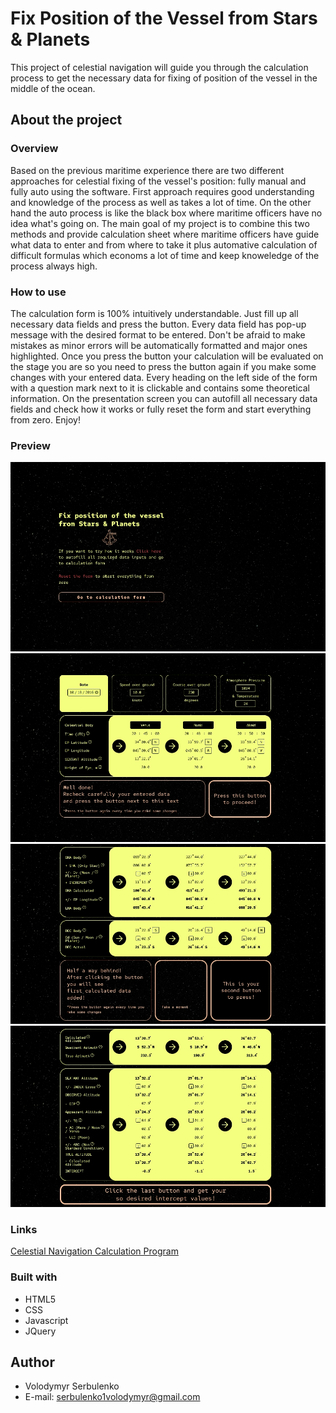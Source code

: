 # Fix Position of the Vessel from Stars & Planets

This project of celestial navigation will guide you through the calculation process to get the necessary data for fixing of position of the vessel in the middle of the ocean.

## About the project

### Overview

Based on the previous maritime experience there are two different approaches for celestial fixing of the vessel's position: fully manual and fully auto using the software. First approach requires good understanding and knowledge of the process as well as takes a lot of time. On the other hand the auto process is like the black box where maritime officers have no idea what's going on. The main goal of my project is to combine this two methods and provide calculation sheet where maritime officers have guide what data to enter and from where to take it plus automative calculation of difficult formulas which economs a lot of time and keep knoweledge of the process always high.

### How to use

The calculation form is 100% intuitively understandable. Just fill up all necessary data fields and press the button. Every data field has pop-up message with the desired format to be entered. Don't be afraid to make mistakes as minor errors will be automatically formatted and major ones highlighted.  Once you press the button your calculation will be evaluated on the stage you are so you need to press the button again if you make some changes with your entered data. Every heading on the left side of the form with a question mark next to it is clickable and contains some theoretical information. On the presentation screen you can autofill all necessary data fields and check how it works or fully reset the form and start everything from zero. Enjoy!

### Preview

![](./preview/step-1.jpg)
![](./preview/step-2.jpg)
![](./preview/step-3.jpg)
![](./preview/step-4.jpg)

### Links

[Celestial Navigation Calculation Program](https://vvv-sss.github.io/celestial-navigation/)

### Built with

- HTML5
- CSS
- Javascript
- JQuery

## Author

- Volodymyr Serbulenko
- E-mail: serbulenko1volodymyr@gmail.com
